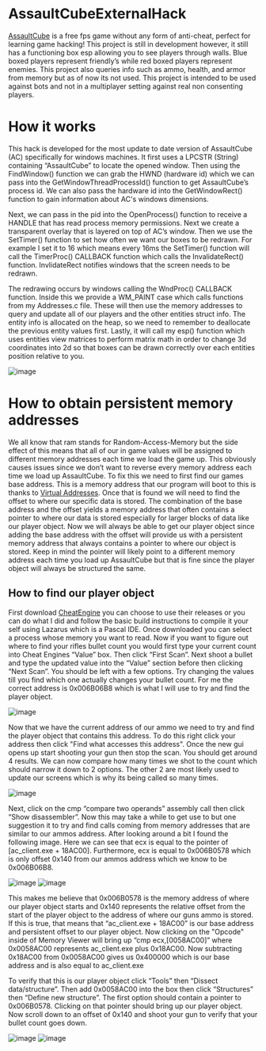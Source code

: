 # AssaultCubeExternalHack 
[AssaultCube](https://assault.cubers.net/) is a free fps game without any form of anti-cheat, perfect for learning game hacking! This project is still in development
however, it still has a functioning box esp allowing you to see players through walls. Blue boxed players represent friendly’s while red boxed players represent enemies.
This project also queries info such as ammo, health, and armor from memory but as of now its not used. This project is intended to be used against bots and not in a 
multiplayer setting against real non consenting players.  

# How it works
This hack is developed for the most update to date version of AssaultCube (AC) specifically for windows machines. It first uses a LPCSTR (String) containing “AssaultCube”
to locate the opened window. Then using the FindWindow() function we can grab the HWND (hardware id) which we can pass into the GetWindowThreadProcessId() function to
get AssaultCube’s process id. We can also pass the hardware id into the GetWindowRect() function to gain information about AC's windows dimensions.

Next, we can pass in the pid into the OpenProcess() function to receive a HANDLE that has read process memory permissions. Next we create a transparent overlay that is
layered on top of AC’s window. Then we use the SetTimer() function to set how often we want our boxes to be redrawn. For example I set it to 16 which means every 16ms 
the SetTimer() function will call the TimerProc() CALLBACK function which calls the InvalidateRect() function. InvlidateRect notifies windows that the screen needs to 
be redrawn. 

The redrawing occurs by windows calling the WndProc() CALLBACK function. Inside this we provide a WM_PAINT case which calls functions from my Addresses.c file. These will
then use the memory addresses to query and update all of our players and the other entities struct info. The entity info is allocated on the heap, so we need to remember
to deallocate the previous entity values first. Lastly, it will call my esp() function which uses entities view matrices to perform matrix math in order to change 3d 
coordinates into 2d so that boxes can be drawn correctly over each entities position relative to you. 

![image](https://user-images.githubusercontent.com/83735831/211214403-a957870a-ae7a-4814-8a67-1293a73e259a.PNG)


# How to obtain persistent memory addresses
We all know that ram stands for Random-Access-Memory but the side effect of this means that all of our in game values will be assigned to different memory addresses
each time we load the game up. This obviously causes issues since we don’t want to reverse every memory address each time we load up AssaultCube. To fix this we need to
first find our games base address. This is a memory address that our program will boot to this is thanks to [Virtual Addresses](https://yourtechdiet.com/blogs/virtual-address-vs-physical-address-understanding-the-difference/).
Once that is found we will need to find the offset to where our specific data is stored. The combination of the base address and the offset yields a memory address 
that often contains a pointer to where our data is stored especially for larger blocks of data like our player object. Now we will always be able to get our player
object since adding the base address with the offset will provide us with a persistent memory address that always contains a pointer to where our object is stored.
Keep in mind the pointer will likely point to a different memory address each time you load up AssaultCube but that is fine since the player object will always be
structured the same.

## How to find our player object 
First download [CheatEngine](https://github.com/cheat-engine/cheat-engine) you can choose to use their releases or you can do what I did and follow the basic build 
instructions to compile it your self using Lazarus which is a Pascal IDE. Once downloaded you can select a process whose memory you want to read. Now if you want to figure 
out where to find your rifles bullet count you would first type your current count into Cheat Engines “Value” box. Then click “First Scan”. Next shoot a bullet and type
the updated value into the “Value” section before then clicking “Next Scan”. You should be left with a few options. Try changing the values till you find which one 
actually changes your bullet count. For me the correct address is 0x006B06B8 which is what I will use to try and find the player object.

![image](https://user-images.githubusercontent.com/83735831/211215751-7619f1ab-215a-49cb-b1ff-d8f4277cfc79.png)


Now that we have the current address of our ammo we need to try and find the player object that contains this address. To do this right click your address then click
"Find what accesses this address". Once the new gui opens up start shooting your gun then stop the scan. You should get around 4 results. We can now compare how many
times we shot to the count which should narrow it down to 2 options. The other 2 are most likely used to update our screens which is why its being called so many 
times. 

![image](https://user-images.githubusercontent.com/83735831/211219592-3075ccaa-f66d-42bb-a32c-9973d73d6ba4.png)


Next, click on the cmp “compare two operands” assembly call then click “Show disassembler”. Now this may take a while to get use to but one suggestion it to try and
find calls coming from memory addresses that are similar to our ammos address. After looking around a bit I found the following image. Here we can see that ecx is 
equal to the pointer of [ac_client.exe + 18AC00]. Furthermore, ecx is equal to 0x006B0578 which is only offset 0x140 from our ammos address which we know to be 
0x006B06B8.

![image](https://user-images.githubusercontent.com/83735831/211220130-db3e414a-f8c7-4b5b-b6a5-af5bc14609dc.png) ![image](https://user-images.githubusercontent.com/83735831/211220087-c99caa89-5345-4203-8a29-56b709b76e61.png)


This makes me believe that 0x006B0578 is the memory address of where our player object starts and 0x140 represents the relative offset from the start of the player
object to the address of where our guns ammo is stored. If this is true, that means that “ac_client.exe + 18AC00” is our base address and persistent offset to our 
player object. Now clicking on the "Opcode" inside of Memory Viewer will bring up “cmp ecx,[0058AC00]” where 0x0058AC00 represents ac_client.exe plus 0x18AC00. Now
subtracting  0x18AC00 from 0x0058AC00 gives us 0x400000 which is our base address and is also equal to ac_client.exe

To verify that this is our player object click “Tools” then “Dissect data/structure”. Then add 0x0058AC00 into the box then click “Structures” then “Define new 
structure”. The first option should contain a pointer to 0x006B0578. Clicking on that pointer should bring up our player object. Now scroll down to an offset of 0x140
and shoot your gun to verify that your bullet count goes down. 

![image](https://user-images.githubusercontent.com/83735831/211220862-22619fa8-9e66-46ef-87e0-a80c017cb5e2.png) ![image](https://user-images.githubusercontent.com/83735831/211220909-9d67b41f-ec09-4081-a3af-0392455e9995.png)



